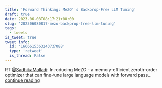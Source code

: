 ```yaml
---
title: 'Forward Thinking: MeZO''s Backprop-Free LLM Tuning'
draft: true
date: 2023-06-08T08:17:21+00:00
slug: '202306080817-mezo-backprop-free-llm-tuning'
tags:
  - tweets
is_tweet: true
tweet_info:
  id: '1666615363243737088'
  type: 'retweet'
  is_thread: False
---
```




RT [@SadhikaMalladi](https://x.com/SadhikaMalladi): Introducing MeZO - a memory-efficient zeroth-order optimizer that can fine-tune large language models with forward pass… [continue reading](https://x.com/sytelus/status/1666615363243737088)
